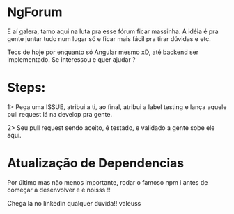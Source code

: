 # NgForum

E aí galera, tamo aqui na luta pra esse fórum ficar massinha. A idéia é pra gente juntar tudo num lugar só e ficar mais fácil pra tirar dúvidas e etc.

Tecs de hoje por enquanto só Angular mesmo xD, até backend ser implementado.
Se interessou e quer ajudar ? 

# Steps:

1> Pega uma ISSUE, atribui a ti, ao final, atribui a label testing e lança aquele pull request lá na develop pra gente.

2> Seu pull request sendo aceito, é testado, e validado a gente sobe ele aqui.


# Atualização de Dependencias

Por último mas não menos importante, rodar o famoso npm i antes de começar a desenvolver e é noisss !!

Chega lá no linkedin qualquer dúvida!! valeuss
